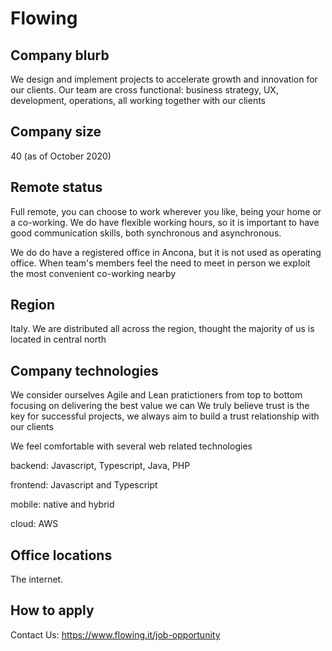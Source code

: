 # Flowing

## Company blurb

We design and implement projects to accelerate growth and innovation for our clients.
Our team are cross functional: business strategy, UX, development, operations, all working together with our clients 

## Company size

40 (as of October 2020)

## Remote status

Full remote, you can choose to work wherever you like, being your home or a co-working. We do have flexible working hours, so it is important to have good communication skills, both synchronous and asynchronous.

We do do have a registered office in Ancona, but it is not used as operating office. When team's members feel the need to meet in person we exploit the most convenient co-working nearby

## Region

Italy. We are distributed all across the region, thought the majority of us is located in central north

## Company technologies

We consider ourselves Agile and Lean pratictioners from top to bottom focusing on delivering the best value we can
We truly believe trust is the key for successful projects, we always aim to build a trust relationship with our clients

We feel comfortable with several web related technologies  

backend: Javascript, Typescript, Java, PHP

frontend: Javascript and Typescript 

mobile: native and hybrid

cloud: AWS

## Office locations

The internet. 

## How to apply

Contact Us: https://www.flowing.it/job-opportunity
